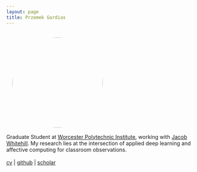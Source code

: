 ```yaml
---
layout: page
title: Przemek Gardias
---
```


<div class="fp" markdown=0>
	<img class="fc" src="{{site.url}}/assets/profile.jpg" alt="Profile" style="height: 15rem; width: 15rem; border-radius: 50% 50% 50% 50%; margin: 1rem; flew-grow: 0">
	<p class="fc" style="margin: auto;">
		Graduate Student at <a href="https://web.cs.wpi.edu/">Worcester Polytechnic Institute</a>, working with <a href="https://users.wpi.edu/~jrwhitehill/">Jacob Whitehill</a>. My research lies at the intersection of applied deep learning and affective computing for classroom observations.
		<br>
		<br>
		<a href="{{ site.baseurl }}/pdf/cv.pdf">cv</a> | <a href="https://github.com/pgardias">github</a> | <a href="https://scholar.google.com/citations?user=LpoiVbkAAAAJ">scholar</a>
	</p>
</div>
